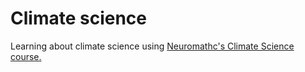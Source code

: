 # Climate science

Learning about climate science using [Neuromathc's Climate Science course.](https://comptools.climatematch.io/tutorials/intro.html)
